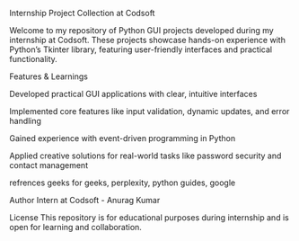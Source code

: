 Internship Project Collection at Codsoft

Welcome to my repository of Python GUI projects developed during my internship at Codsoft. These projects showcase hands-on experience with Python’s Tkinter library, featuring user-friendly interfaces and practical functionality.

Features & Learnings

Developed practical GUI applications with clear, intuitive interfaces

Implemented core features like input validation, dynamic updates, and error handling

Gained experience with event-driven programming in Python

Applied creative solutions for real-world tasks like password security and contact management

refrences
geeks for geeks, perplexity, python guides, google

Author
Intern at Codsoft - Anurag Kumar

License
This repository is for educational purposes during internship and is open for learning and collaboration.
